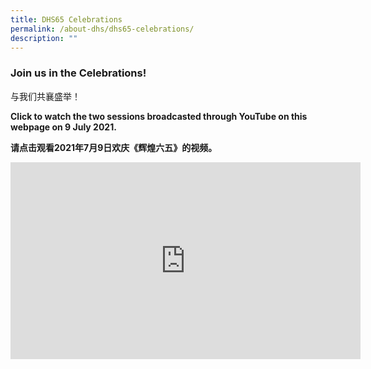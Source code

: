 ```yaml
---
title: DHS65 Celebrations
permalink: /about-dhs/dhs65-celebrations/
description: ""
---
```

### Join us in the Celebrations!  
与我们共襄盛举！

**Click to watch the two sessions broadcasted through YouTube on this webpage on 9 July 2021.**

**请点击观看2021年7月9日欢庆《辉煌六五》的视频。**

<iframe width="560" height="315" src="https://www.youtube.com/embed/FLGHATQ6hLE" title="YouTube video player" frameborder="0" allow="accelerometer; autoplay; clipboard-write; encrypted-media; gyroscope; picture-in-picture" allowfullscreen></iframe>

